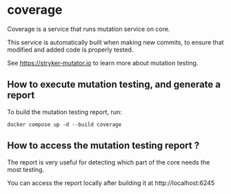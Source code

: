 # coverage

Coverage is a service that runs mutation service on core.

This service is automatically built when making new commits, to ensure that modified and added code is properly tested.

See https://stryker-mutator.io to learn more about mutation testing.

## How to execute mutation testing, and generate a report

To build the mutation testing report, run:

```
docker compose up -d --build coverage
```

## How to access the mutation testing report ?

The report is very useful for detecting which part of the core needs the most testing.

You can access the report locally after building it at http://localhost:6245
